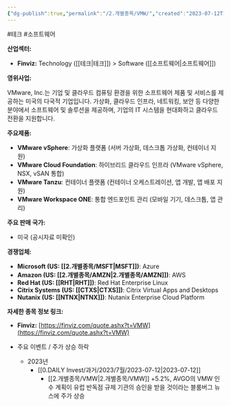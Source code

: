 ```yaml
---
{"dg-publish":true,"permalink":"/2.개별종목/VMW/","created":"2023-07-12T11:47:32.362+09:00","updated":"2025-06-03T20:06:01.972+09:00"}
---
```


#테크 #소프트웨어 


**산업섹터:**

- **Finviz:** Technology ([[테크\|테크]]) > Software ([[소프트웨어\|소프트웨어]])

**영위사업:**

VMware, Inc.는 기업 및 클라우드 컴퓨팅 환경을 위한 소프트웨어 제품 및 서비스를 제공하는 미국의 다국적 기업입니다. 가상화, 클라우드 인프라, 네트워킹, 보안 등 다양한 분야에서 소프트웨어 및 솔루션을 제공하며, 기업의 IT 시스템을 현대화하고 클라우드 전환을 지원합니다.

**주요제품:**

- **VMware vSphere**: 가상화 플랫폼 (서버 가상화, 데스크톱 가상화, 컨테이너 지원)
- **VMware Cloud Foundation**: 하이브리드 클라우드 인프라 (VMware vSphere, NSX, vSAN 통합)
- **VMware Tanzu**: 컨테이너 플랫폼 (컨테이너 오케스트레이션, 앱 개발, 앱 배포 지원)
- **VMware Workspace ONE**: 통합 엔드포인트 관리 (모바일 기기, 데스크톱, 앱 관리)

**주요 판매 국가:**

- 미국 (공시자료 미확인)

**경쟁업체:**

- **Microsoft (US: [[2.개별종목/MSFT\|MSFT]])**: Azure
- **Amazon (US: [[2.개별종목/AMZN\|2.개별종목/AMZN]])**: AWS
- **Red Hat (US: [[RHT\|RHT]])**: Red Hat Enterprise Linux
- **Citrix Systems (US: [[CTXS\|CTXS]])**: Citrix Virtual Apps and Desktops
- **Nutanix (US: [[NTNX\|NTNX]])**: Nutanix Enterprise Cloud Platform

**자세한 종목 정보 링크:**

- **Finviz:** [https://finviz.com/quote.ashx?t=VMW](https://finviz.com/quote.ashx?t=VMW)


- 주요 이벤트  /  주가 상승 하락
	- 2023년
		-  [[0.DAILY Invest/과거/2023/7월/2023-07-12\|2023-07-12]]
			- [[2.개별종목/VMW\|2.개별종목/VMW]] +5.2%, AVGO의 VMW 인수 계획이 유럽 반독점 규제 기관의 승인을 받을 것이라는 블룸버그 뉴스에 주가 상승 

